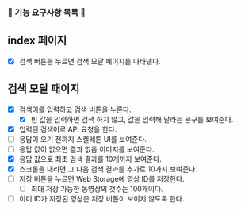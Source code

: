 ### 🎯 기능 요구사항 목록 🎯

## index 페이지

- [x] 검색 버튼을 누르면 검색 모달 페이지를 나타낸다.

## 검색 모달 패이지

- [x] 검색어를 입력하고 검색 버튼을 누른다.
  - [x] 빈 값을 입력하면 검색 하지 않고, 값을 입력해 달라는 문구를 보여준다.
- [x] 입력된 검색어로 API 요청을 한다.
- [ ] 응답이 오기 전까지 스켈레톤 UI를 보여준다.
- [ ] 응답 값이 없으면 결과 없음 이미지를 보여준다.
- [x] 응답 값으로 최초 검색 결과를 10개까지 보여준다.
- [x] 스크롤을 내리면 그 다음 검색 결과를 추가로 10가지 보여준다.
- [ ] 저장 버튼을 누르면 Web Storage에 영상 ID를 저장한다.
  - [ ] 최대 저장 가능한 동영상의 갯수는 100개이다.
- [ ] 이미 ID가 저장된 영상은 저장 버튼이 보이지 않도록 한다.
